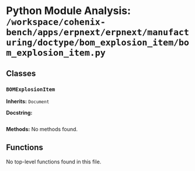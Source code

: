 # Python Module Analysis: `/workspace/cohenix-bench/apps/erpnext/erpnext/manufacturing/doctype/bom_explosion_item/bom_explosion_item.py`

## Classes

### `BOMExplosionItem`
**Inherits:** `Document`


**Docstring:**
```

```

**Methods:**
No methods found.




## Functions

No top-level functions found in this file.
